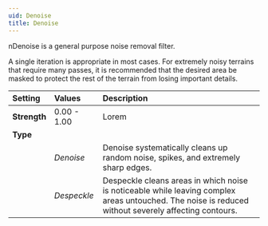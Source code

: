 ```yaml
---
uid: Denoise
title: Denoise
---
```


nDenoise is a general purpose noise removal filter.

A single iteration is appropriate in most cases. For extremely noisy terrains that require many passes, it is recommended that the desired area be masked to protect the rest of the terrain from losing important details.

| Setting      | Values      | Description                                                                                                                                          |
| :----------- | :---------- | :--------------------------------------------------------------------------------------------------------------------------------------------------- |
| **Strength** | 0.00 - 1.00 | Lorem                                                                                                                                                |
| **Type**     |             |
|              | *Denoise*   | Denoise systematically cleans up random noise, spikes, and extremely sharp edges.                                                                    |
|              | *Despeckle* | Despeckle cleans areas in which noise is noticeable while leaving complex areas untouched. The noise is reduced without severely affecting contours. |



